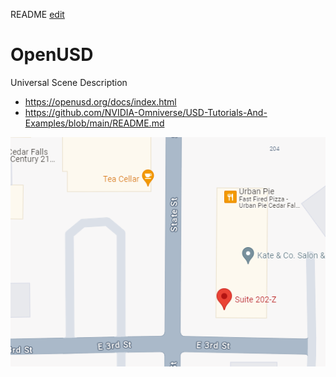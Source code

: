 README
[edit](https://github.com/2cld/wip/edit/main/usd/README.md)

# OpenUSD
Universal Scene Description

- https://openusd.org/docs/index.html
- https://github.com/NVIDIA-Omniverse/USD-Tutorials-And-Examples/blob/main/README.md



![Gravitate-CedarFalls.PNG](../_resources/Gravitate-CedarFalls.PNG)

